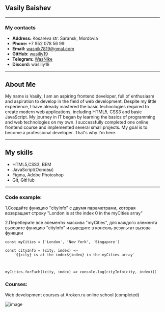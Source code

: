 ## Vasily Baishev

---

### My contacts

- **Address:** Kosareva str. Saransk, Mordovia
- **Phone:** +7 952 078 56 99
- **Email:** wasnik7819@gmal.com
- **GitHub:** [wasiliy19](https://github.com/wasiliy19/)
- **Telegram:** [WasNike](https://t.me/WasNike)
- **Discord:** wasiliy19

---

## About Me

My name is Vasily, I am an aspiring frontend developer, full of enthusiasm and aspiration to develop in the field of web development. Despite my little experience, I have already mastered the basic technologies required to create modern web applications, including HTML5, CSS3 and basic JavaScript.
My journey in IT began by learning the basics of programming and web technologies on my own. I successfully completed one online frontend course and implemented several small projects.
My goal is to become a professional developer. That's why I'm here.

---

## My skills

- HTML5,CSS3, BEM
- JavaScript(Основы)
- Figma, Adobe Photoshop
- Git, GitHub

---

### Code example:

1.Создайте функцию "cityInfo" с двумя параметрами,
которая возвращает строку
"London is at the index 0 in the myCities array"

2.Переберите все элементы массива "myCities", для каждого элемента вызовите функцию "cityInfo"
и выведите в консоль результат вызова функции

```
const myCities = ['London', 'New York', 'Singapore']

const cityInfo = (city, index) =>
	`${city} is at the index${index} in the myCities array`



myCities.forEach((city, index) => console.log(cityInfo(city, index)))
```

### Courses:

Web development courses at Aroken.ru online school (completed)

![image][1]

[1]: (https://Wasiliy_Baishev.jpg)
